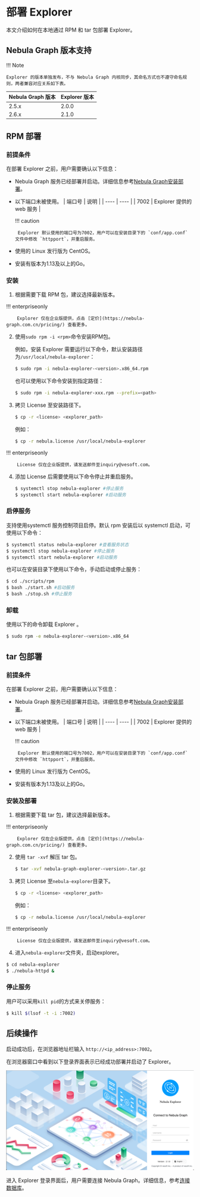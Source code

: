 # 部署 Explorer

本文介绍如何在本地通过 RPM 和 tar 包部署 Explorer。

## Nebula Graph 版本支持

!!! Note

    Explorer 的版本单独发布，不与 Nebula Graph 内核同步，其命名方式也不遵守命名规则，两者兼容对应关系如下表。

| Nebula Graph 版本 | Explorer 版本 |
| --- | --- |
| 2.5.x | 2.0.0 |
| 2.6.x | 2.1.0 |

## RPM 部署

### 前提条件

在部署 Explorer 之前，用户需要确认以下信息：

- Nebula Graph 服务已经部署并启动。详细信息参考[Nebula Graph安装部署](../../4.deployment-and-installation/1.resource-preparations.md "点击前往 Nebula Graph 安装部署")。

- 以下端口未被使用。
  | 端口号 | 说明 |
  | ---- | ---- |
  | 7002 | Explorer 提供的 web 服务 |

  !!! caution

       Explorer 默认使用的端口号为7002，用户可以在安装目录下的 `conf/app.conf` 文件中修改 `httpport`，并重启服务。

- 使用的 Linux 发行版为 CentOS。
- 安装有版本为1.13及以上的Go。

### 安装

1. 根据需要下载 RPM 包，建议选择最新版本。

  !!! enterpriseonly

        Explorer 仅在企业版提供，点击 [定价](https://nebula-graph.com.cn/pricing/) 查看更多。

2. 使用`sudo rpm -i <rpm>`命令安装RPM包。

   例如，安装 Explorer 需要运行以下命令，默认安装路径为`/usr/local/nebula-explorer`：

   ```bash
   $ sudo rpm -i nebula-explorer-<version>.x86_64.rpm
   ```

   也可以使用以下命令安装到指定路径：
   ```bash
   $ sudo rpm -i nebula-explorer-xxx.rpm --prefix=<path> 
   ```

3. 拷贝 License 至安装路径下。

   ```bash
   $ cp -r <license> <explorer_path>
   ```

   例如：
   ```bash
   $ cp -r nebula.license /usr/local/nebula-explorer
   ```

  !!! enterpriseonly

        License 仅在企业版提供，请发送邮件至inquiry@vesoft.com。

4. 添加 License 后需要使用以下命令停止并重启服务。

   ```bash
   $ systemctl stop nebula-explorer #停止服务
   $ systemctl start nebula-explorer #启动服务
   ```

### 启停服务

支持使用systemctl 服务控制项目启停。默认 rpm 安装后以 systemctl 启动，可使用以下命令：
```bash
$ systemctl status nebula-explorer #查看服务状态
$ systemctl stop nebula-explorer #停止服务
$ systemctl start nebula-explorer #启动服务
```
也可以在安装目录下使用以下命令，手动启动或停止服务：
```bash
$ cd ./scripts/rpm
$ bash ./start.sh #启动服务
$ bash ./stop.sh #停止服务
```

### 卸载

使用以下的命令卸载 Explorer 。

```bash
$ sudo rpm -e nebula-explorer-<version>.x86_64
```
## tar 包部署

### 前提条件

在部署 Explorer 之前，用户需要确认以下信息：

- Nebula Graph 服务已经部署并启动。详细信息参考[Nebula Graph安装部署](../../4.deployment-and-installation/1.resource-preparations.md "点击前往 Nebula Graph 安装部署")。

- 以下端口未被使用。
  | 端口号 | 说明 |
  | ---- | ---- |
  | 7002 | Explorer 提供的 web 服务 |

  !!! caution

       Explorer 默认使用的端口号为7002，用户可以在安装目录下的 `conf/app.conf` 文件中修改 `httpport`，并重启服务。

- 使用的 Linux 发行版为 CentOS。
- 安装有版本为1.13及以上的Go。

### 安装及部署

1. 根据需要下载 tar 包，建议选择最新版本。

  !!! enterpriseonly

        Explorer 仅在企业版提供，点击 [定价](https://nebula-graph.com.cn/pricing/) 查看更多。

2. 使用 `tar -xvf` 解压 tar 包。

   ```bash
   $ tar -xvf nebula-graph-explorer-<version>.tar.gz
   ```

3. 拷贝 License 至`nebula-explorer`目录下。

   ```bash
   $ cp -r <license> <explorer_path>
   ```

   例如：
   ```bash
   $ cp -r nebula.license /usr/local/nebula-explorer
   ```

  !!! enterpriseonly

        License 仅在企业版提供，请发送邮件至inquiry@vesoft.com。

4. 进入`nebula-explorer`文件夹，启动explorer。

  ```bash
  $ cd nebula-explorer
  $ ./nebula-httpd &
  ```

### 停止服务

用户可以采用`kill pid`的方式来关停服务：

```bash
$ kill $(lsof -t -i :7002)
```

## 后续操作

启动成功后，在浏览器地址栏输入 `http://<ip_address>:7002`。

在浏览器窗口中看到以下登录界面表示已经成功部署并启动了 Explorer。

![Nebula Explorer 登录页面](../figs/ex-ug-002-1.png)

进入 Explorer 登录界面后，用户需要连接 Nebula Graph。详细信息，参考[连接数据库](../deploy-connect/ex-ug-connect.md)。
